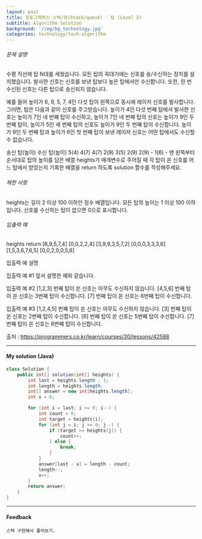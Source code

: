 ```yaml
---
layout: post
title: 프로그래머스 스택/큐(Stack/queue) - 탑 (Level 2)
subtitle: Algorithm Solution
background: '/img/bg_technology.jpg'
categories: technology/tech-algorithm
---
```


###### 문제 설명
수평 직선에 탑 N대를 세웠습니다. 모든 탑의 꼭대기에는 신호를 송/수신하는 장치를 설치했습니다. 발사한 신호는 신호를 보낸 탑보다 높은 탑에서만 수신합니다. 또한, 한 번 수신된 신호는 다른 탑으로 송신되지 않습니다.

예를 들어 높이가 6, 9, 5, 7, 4인 다섯 탑이 왼쪽으로 동시에 레이저 신호를 발사합니다. 그러면, 탑은 다음과 같이 신호를 주고받습니다. 높이가 4인 다섯 번째 탑에서 발사한 신호는 높이가 7인 네 번째 탑이 수신하고, 높이가 7인 네 번째 탑의 신호는 높이가 9인 두 번째 탑이, 높이가 5인 세 번째 탑의 신호도 높이가 9인 두 번째 탑이 수신합니다. 높이가 9인 두 번째 탑과 높이가 6인 첫 번째 탑이 보낸 레이저 신호는 어떤 탑에서도 수신할 수 없습니다.

송신 탑(높이)	수신 탑(높이)
5(4)			4(7)
4(7)			2(9)
3(5)			2(9)
2(9)			-
1(6)			-
맨 왼쪽부터 순서대로 탑의 높이를 담은 배열 heights가 매개변수로 주어질 때 각 탑이 쏜 신호를 어느 탑에서 받았는지 기록한 배열을 return 하도록 solution 함수를 작성해주세요.

###### 제한 사항
heights는 길이 2 이상 100 이하인 정수 배열입니다.
모든 탑의 높이는 1 이상 100 이하입니다.
신호를 수신하는 탑이 없으면 0으로 표시합니다.

###### 입출력 예
heights			return
[6,9,5,7,4]		[0,0,2,2,4]
[3,9,9,3,5,7,2]	[0,0,0,3,3,3,6]
[1,5,3,6,7,6,5]	[0,0,2,0,0,5,6]

입출력 예 설명

입출력 예 #1
앞서 설명한 예와 같습니다.

입출력 예 #2
[1,2,3] 번째 탑이 쏜 신호는 아무도 수신하지 않습니다.
[4,5,6] 번째 탑이 쏜 신호는 3번째 탑이 수신합니다.
[7] 번째 탑이 쏜 신호는 6번째 탑이 수신합니다.

입출력 예 #3
[1,2,4,5] 번째 탑이 쏜 신호는 아무도 수신하지 않습니다.
[3] 번째 탑이 쏜 신호는 2번째 탑이 수신합니다.
[6] 번째 탑이 쏜 신호는 5번째 탑이 수신합니다.
[7] 번째 탑이 쏜 신호는 6번째 탑이 수신합니다.

출처 : https://programmers.co.kr/learn/courses/30/lessons/42588



---

#### My solution (Java)

```java
class Solution {
	public int[] solution(int[] heights) {
		int last = heights.length - 1;
		int length = heights.length;
		int[] answer = new int[heights.length];
		int x = 0;

		for (int i = last; i >= 0; i--) {
			int count = 0;
			int target = heights[i];
			for (int j = i; j >= 0; j--) {
				if (target >= heights[j]) {
					count++;
				} else {
					break;
				}
			}
			answer[last - x] = length - count;
			length--;
			x++;
		}
		return answer;
	}
}
```



---

#### Feedback

```
스택 구현해서 풀어보기.
```

